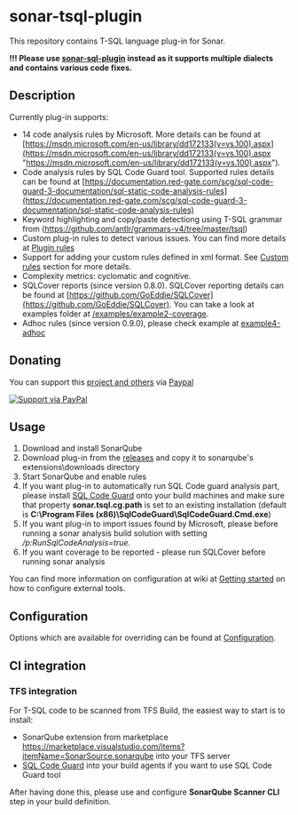 # sonar-tsql-plugin
This repository contains T-SQL language plug-in for Sonar. 

**!!! Please use [sonar-sql-plugin](https://github.com/gretard/sonar-sql-plugin) instead as it supports multiple dialects and contains various code fixes.**

## Description ##
Currently plug-in supports:

- 14 code analysis rules by Microsoft. More details can be found at [https://msdn.microsoft.com/en-us/library/dd172133(v=vs.100).aspx](https://msdn.microsoft.com/en-us/library/dd172133(v=vs.100).aspx "https://msdn.microsoft.com/en-us/library/dd172133(v=vs.100).aspx").
- Code analysis rules by SQL Code Guard tool. Supported rules details can be found at [https://documentation.red-gate.com/scg/sql-code-guard-3-documentation/sql-static-code-analysis-rules](https://documentation.red-gate.com/scg/sql-code-guard-3-documentation/sql-static-code-analysis-rules)
- Keyword highlighting and copy/paste detectiong using T-SQL grammar from (https://github.com/antlr/grammars-v4/tree/master/tsql)
- Custom plug-in rules to detect various issues. You can find more details at [Plugin rules](https://github.com/gretard/sonar-tsql-plugin/wiki/Plugin-rules)
- Support for adding your custom rules defined in xml format. See [Custom rules](https://github.com/gretard/sonar-tsql-plugin/wiki/Custom-rules) section for more details.
- Complexity metrics: cyclomatic and cognitive.
- SQLCover reports (since version 0.8.0). SQLCover reporting details can be found at [https://github.com/GoEddie/SQLCover](https://github.com/GoEddie/SQLCover). You can take a look at examples folder at [/examples/example2-coverage](https://github.com/gretard/sonar-tsql-plugin/tree/master/examples/example2-coverage). 
- Adhoc rules (since version 0.9.0), please check example at [example4-adhoc](https://github.com/gretard/sonar-tsql-plugin/tree/master/examples/example4-adhoc)

## Donating ##
You can support this [project and others](https://github.com/gretard) via [Paypal](https://www.paypal.me/greta514284/)

[![Support via PayPal](https://cdn.rawgit.com/twolfson/paypal-github-button/1.0.0/dist/button.svg)](https://www.paypal.me/greta514284/)


## Usage ##

1. Download and install SonarQube
2. Download plug-in from the [releases](https://github.com/gretard/sonar-tsql-plugin/releases) and copy it to sonarqube's extensions\downloads directory
3. Start SonarQube and enable rules
4. If you want plug-in to automatically run SQL Code guard analysis part, please install [SQL Code Guard](http://sqlcodeguard.com/ "SQL Code Guard") onto your build machines and make sure that property **sonar.tsql.cg.path** is set to an existing installation (default is **C:\\Program Files (x86)\\SqlCodeGuard\\SqlCodeGuard.Cmd.exe**)
5. If you want plug-in to import issues found by Microsoft, please before running a sonar analysis build solution with setting */p:RunSqlCodeAnalysis=true*. 
6. If you want coverage to be reported - please run SQLCover before running sonar analysis

You can find more information on configuration at wiki at [Getting started](https://github.com/gretard/sonar-tsql-plugin/wiki/Getting-started) on how to configure external tools.

## Configuration ##
Options which are available for overriding can be found at [Configuration](https://github.com/gretard/sonar-tsql-plugin/wiki/Configuration).

## CI integration ##
### TFS integration ###

For T-SQL code to be scanned from TFS Build, the easiest way to start is to install:

 - SonarQube extension from marketplace https://marketplace.visualstudio.com/items?itemName=SonarSource.sonarqube into your TFS server
 - [SQL Code Guard](http://sqlcodeguard.com/ "SQL Code Guard") into your build agents if you want to use SQL Code Guard tool

After having done this, please use and configure **SonarQube Scanner CLI** step in your build definition. 




